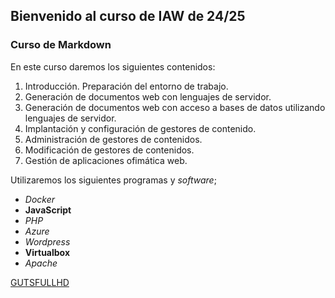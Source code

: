 ## Bienvenido al curso de IAW de 24/25
### Curso de Markdown
En este curso daremos los siguientes contenidos:
1. Introducción. Preparación del entorno de trabajo.
2. Generación de documentos web con lenguajes de servidor.
3. Generación de documentos web con acceso a bases de datos
utilizando lenguajes de servidor.
4. Implantación y configuración de gestores de contenido.
5. Administración de gestores de contenidos.
6. Modificación de gestores de contenidos.
7. Gestión de aplicaciones ofimática web.

Utilizaremos los siguientes programas y *software*;
- *Docker*
- **JavaScript**
- *PHP*
- *Azure*
- *Wordpress*
- **Virtualbox**
- *Apache*
  
[GUTSFULLHD](https://github.com/gutsfullhd)


